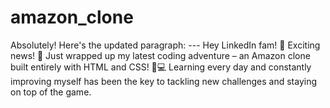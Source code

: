 # amazon_clone
Absolutely! Here's the updated paragraph:  ---  Hey LinkedIn fam! 👋 Exciting news! 🚀 Just wrapped up my latest coding adventure – an Amazon clone built entirely with HTML and CSS! 🛒💻 Learning every day and constantly improving myself has been the key to tackling new challenges and staying on top of the game. 
